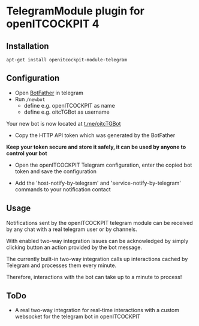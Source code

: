# TelegramModule plugin for openITCOCKPIT 4

## Installation
```
apt-get install openitcockpit-module-telegram
```

## Configuration

- Open [BotFather](https://t.me/botfather) in telegram
- Run `/newbot`
    - define e.g. openITCOCKPIT as name
    - define e.g. oitcTGBot as username

Your new bot is now located at [t.me/oitcTGBot](https://t.me/oitcTGBot)

- Copy the HTTP API token which was generated by the BotFather

**Keep your token secure and store it safely, it can be used by anyone to control your bot**

- Open the openITCOCKPIT Telegram configuration, enter the copied bot token and save the configuration

- Add the 'host-notify-by-telegram' and 'service-notify-by-telegram' commands to your notification contact


## Usage

Notifications sent by the openITCOCKPIT telegram module can be received by any chat with a real telegram user or by channels.

With enabled two-way integration issues can be acknowledged by simply clicking button an action provided by the bot message.

The currently built-in two-way integration calls up interactions cached by Telegram and processes them every minute.

Therefore, interactions with the bot can take up to a minute to process!


## ToDo

- A real two-way integration for real-time interactions with a custom websocket for the telegram bot in openITCOCKPIT















